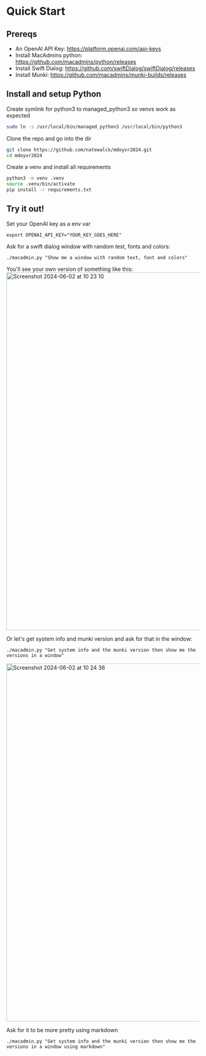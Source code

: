 # Quick Start

## Prereqs
* An OpenAI API Key: https://platform.openai.com/api-keys
* Install MacAdmins python: https://github.com/macadmins/python/releases
* Install Swift Dialog: https://github.com/swiftDialog/swiftDialog/releases
* Install Munki: https://github.com/macadmins/munki-builds/releases

## Install and setup Python
Create symlink for python3 to managed_python3 so venvs work as expected
```bash
sudo ln -s /usr/local/bin/managed_python3 /usr/local/bin/python3
```
Clone the repo and go into the dir
```bash
git clone https://github.com/natewalck/mdoyvr2024.git
cd mdoyvr2024
```
Create a venv and install all requirements
```bash
python3 -m venv .venv
source .venv/bin/activate
pip install -r requirements.txt
```

## Try it out!
Set your OpenAI key as a env var
```
export OPENAI_API_KEY="YOUR_KEY_GOES_HERE"
```
Ask for a swift dialog window with random test, fonts and colors:
```
./macadmin.py "Show me a window with random text, font and colors"
```
You'll see your own version of something like this:
<img width="932" alt="Screenshot 2024-06-02 at 10 23 10" src="https://github.com/natewalck/mdoyvr2024/assets/867868/fe2b8569-2955-4cbc-b807-e02b9c18f0c3">

Or let's get system info and munki version and ask for that in the window:
```
./macadmin.py "Get system info and the munki version then show me the versions in a window"
```
<img width="932" alt="Screenshot 2024-06-02 at 10 24 36" src="https://github.com/natewalck/mdoyvr2024/assets/867868/96e3fe22-4f70-408e-bcbd-15707e10d982">

Ask for it to be more pretty using markdown
```
./macadmin.py "Get system info and the munki version then show me the versions in a window using markdown"
```
